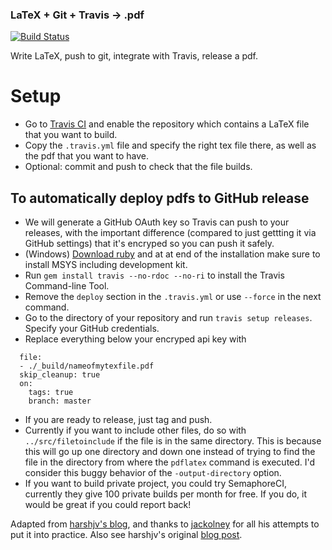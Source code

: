 ### LaTeX + Git + Travis -> .pdf

[![Build Status](https://api.travis-ci.org/PHPirates/travis-ci-latex-pdf.svg)](https://travis-ci.org/PHPirates/travis-ci-latex-pdf)

Write LaTeX, push to git, integrate with Travis, release a pdf.

# Setup

* Go to [Travis CI](https://travis-ci.org) and enable the repository which contains a LaTeX file that you want to build.
* Copy the `.travis.yml` file and specify the right tex file there, as well as the pdf that you want to have.
* Optional: commit and push to check that the file builds.

## To automatically deploy pdfs to GitHub release
* We will generate a GitHub OAuth key so Travis can push to your releases, with the important difference (compared to just gettting it via GitHub settings) that it's encryped so you can push it safely.
* (Windows) [Download ruby](https://rubyinstaller.org/downloads/) and at at end of the installation make sure to install MSYS including development kit.
* Run `gem install travis --no-rdoc --no-ri` to install the Travis Command-line Tool.
* Remove the `deploy` section in the `.travis.yml` or use `--force` in the next command.
* Go to the directory of your repository and run `travis setup releases`. Specify your GitHub credentials.
* Replace everything below your encryped api key with
```
  file:
  - ./_build/nameofmytexfile.pdf
  skip_cleanup: true
  on:
    tags: true
    branch: master
```
* If you are ready to release, just tag and push.
* Currently if you want to include other files, do so with `../src/filetoinclude` if the file is in the same directory. This is because this will go up one directory and down one instead of trying to find the file in the directory from where the `pdflatex` command is executed. I'd consider this buggy behavior of the `-output-directory` option.
* If you want to build private project, you could try SemaphoreCI, currently they give 100 private builds per month for free. If you do, it would be great if you could report back!

Adapted from [harshjv's blog](https://harshjv.github.io/blog/setup-latex-pdf-build-using-travis-ci/), and thanks to [jackolney](https://github.com/jackolney/travis-ci-latex-pdf) for all his attempts to put it into practice.
Also see harshjv's original [blog post](https://harshjv.github.io/blog/document-building-versioning-with-tex-document-git-continuous-integration-dropbox/).